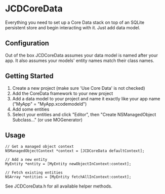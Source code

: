 # JCDCoreData

Everything you need to set up a Core Data stack on top of an SQLite persistent store and begin interacting with it. Just add data model.

## Configuration

Out of the box JCDCoreData assumes your data model is named after your app. It also assumes your models' entity names match their class names.

## Getting Started

1. Create a new project (make sure 'Use Core Data' is not checked)
2. Add the CoreData framework to your new project
3. Add a data model to your project and name it exactly like your app name ("MyApp" = "MyApp.xcodemodeld")
4. Add some entities
5. Select your entities and click "Editor", then "Create NSManagedObject Subclass..." (or use MOGenerator)

## Usage

    // Get a managed object context
    NSManagedObjectContext *context = [JCDCoreData defaultContext];
    
    // Add a new entity
    MyEntity *entity = [MyEntity newObjectInContext:context];
    
    // Fetch existing entities
    NSArray *entities = [MyEntity fetchAllInContext:context];
  
See JCDCoreData.h for all available helper methods.
  

